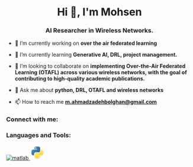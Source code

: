 <h1 align="center">Hi 👋, I'm Mohsen</h1>
<h3 align="center">AI Researcher in Wireless Networks.</h3>

- 🔭 I’m currently working on **over the air federated learning**

- 🌱 I’m currently learning **Generative AI, DRL, project management.**

- 👯 I’m looking to collaborate on **implementing Over-the-Air Federated Learning (OTAFL) across various wireless networks, with the goal of contributing to high-quality academic publications.**

- 💬 Ask me about **python, DRL, OTAFL and wireless networks**

- 📫 How to reach me **m.ahmadzadehbolghan@gmail.com**

<h3 align="left">Connect with me:</h3>
<p align="left">
</p>

<h3 align="left">Languages and Tools:</h3>
<p align="left"> <a href="https://www.mathworks.com/" target="_blank" rel="noreferrer"> <img src="https://upload.wikimedia.org/wikipedia/commons/2/21/Matlab_Logo.png" alt="matlab" width="40" height="40"/> </a> <a href="https://www.python.org" target="_blank" rel="noreferrer"> <img src="https://raw.githubusercontent.com/devicons/devicon/master/icons/python/python-original.svg" alt="python" width="40" height="40"/> </a> </p>

